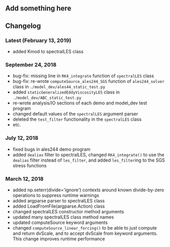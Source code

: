 ## Add something here

## Changelog
### Latest (February 13, 2019)
* added Kmod to spectralLES class

### September 24, 2018
* bug-fix: missing line in `RK4_integrate` function of `spectralLES` class
* bug-fix: re-wrote `computeSource_ales244_SGS` function of `ales244_solver` class in `./model_dev/ales44_static_test.py`
* added `staticGeneralizedEddyViscosityLES` class in `./model_dev/ABC_static_test.py`
* re-wrote analysis/IO sections of each demo and model_dev test program
* changed default values of the `spectralLES` argument parser
* deleted the `test_filter` functionality in the `spectralLES` class
* etc.

### July 12, 2018
* fixed bugs in ales244 demo program
* added `dealias` filter to spectralLES, changed `RK4_integrate()` to use the `dealias` filter instead of `les_filter`, and added `les_filter`ing to the SGS stress functions

### March 12, 2018
* added np.seterr(divide='ignore') contexts around known divide-by-zero operations to suppress runtime warnings
* added argparse parser to spectralLES class
* added LoadFromFile(argparse.Action) class
* changed spectralLES constructor method arguments
* updated many spectralLES class method names
* updated computeSource keyword arguments
* changed `computeSource_linear_forcing()` to be able to just compute and return
  dvScale, and to accept dvScale from keyword arguments. This change improves
  runtime performance
